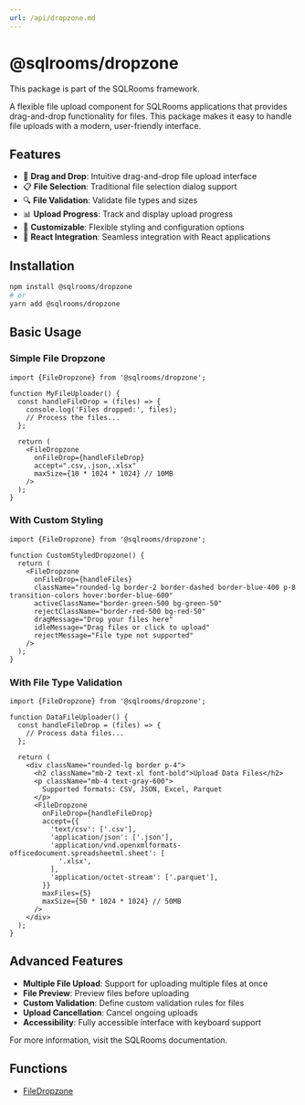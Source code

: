 ```yaml
---
url: /api/dropzone.md
---
```

# @sqlrooms/dropzone

This package is part of the SQLRooms framework.

A flexible file upload component for SQLRooms applications that provides drag-and-drop functionality for files. This package makes it easy to handle file uploads with a modern, user-friendly interface.

## Features

* 📁 **Drag and Drop**: Intuitive drag-and-drop file upload interface
* 📋 **File Selection**: Traditional file selection dialog support
* 🔍 **File Validation**: Validate file types and sizes
* 📊 **Upload Progress**: Track and display upload progress
* 🎨 **Customizable**: Flexible styling and configuration options
* 🧩 **React Integration**: Seamless integration with React applications

## Installation

```bash
npm install @sqlrooms/dropzone
# or
yarn add @sqlrooms/dropzone
```

## Basic Usage

### Simple File Dropzone

```tsx
import {FileDropzone} from '@sqlrooms/dropzone';

function MyFileUploader() {
  const handleFileDrop = (files) => {
    console.log('Files dropped:', files);
    // Process the files...
  };

  return (
    <FileDropzone
      onFileDrop={handleFileDrop}
      accept=".csv,.json,.xlsx"
      maxSize={10 * 1024 * 1024} // 10MB
    />
  );
}
```

### With Custom Styling

```tsx
import {FileDropzone} from '@sqlrooms/dropzone';

function CustomStyledDropzone() {
  return (
    <FileDropzone
      onFileDrop={handleFiles}
      className="rounded-lg border-2 border-dashed border-blue-400 p-8 transition-colors hover:border-blue-600"
      activeClassName="border-green-500 bg-green-50"
      rejectClassName="border-red-500 bg-red-50"
      dragMessage="Drop your files here"
      idleMessage="Drag files or click to upload"
      rejectMessage="File type not supported"
    />
  );
}
```

### With File Type Validation

```tsx
import {FileDropzone} from '@sqlrooms/dropzone';

function DataFileUploader() {
  const handleFileDrop = (files) => {
    // Process data files...
  };

  return (
    <div className="rounded-lg border p-4">
      <h2 className="mb-2 text-xl font-bold">Upload Data Files</h2>
      <p className="mb-4 text-gray-600">
        Supported formats: CSV, JSON, Excel, Parquet
      </p>
      <FileDropzone
        onFileDrop={handleFileDrop}
        accept={{
          'text/csv': ['.csv'],
          'application/json': ['.json'],
          'application/vnd.openxmlformats-officedocument.spreadsheetml.sheet': [
            '.xlsx',
          ],
          'application/octet-stream': ['.parquet'],
        }}
        maxFiles={5}
        maxSize={50 * 1024 * 1024} // 50MB
      />
    </div>
  );
}
```

## Advanced Features

* **Multiple File Upload**: Support for uploading multiple files at once
* **File Preview**: Preview files before uploading
* **Custom Validation**: Define custom validation rules for files
* **Upload Cancellation**: Cancel ongoing uploads
* **Accessibility**: Fully accessible interface with keyboard support

For more information, visit the SQLRooms documentation.

## Functions

* [FileDropzone](functions/FileDropzone.md)
